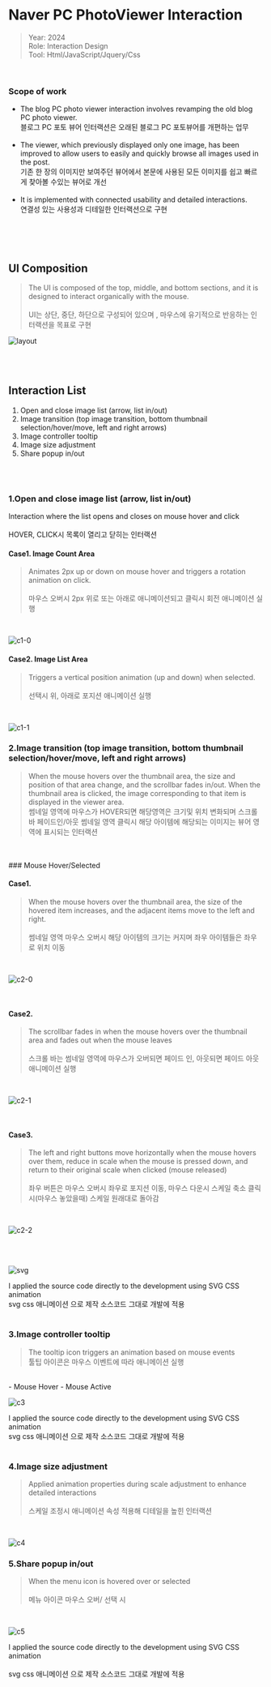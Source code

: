 # Naver PC PhotoViewer Interaction
> Year: 2024<br>
Role: Interaction Design<br>
Tool: Html/JavaScript/Jquery/Css<br>
<br>

### Scope of work
- The blog PC photo viewer interaction involves revamping the old blog PC photo viewer.<br>
  블로그 PC 포토 뷰어 인터랙션은 오래된 블로그 PC 포토뷰어를 개편하는 업무<br><br>
- The viewer, which previously displayed only one image, has been improved to allow users to easily and quickly browse all images used in the post.<br>
  기존 한 장의 이미지만 보여주던 뷰어에서 본문에 사용된 모든 이미지를 쉽고 빠르게 찾아볼 수있는 뷰어로 개선<br><br>
- It is implemented with connected usability and detailed interactions.<br>
  연결성 있는 사용성과 디테일한 인터랙션으로 구현<br><br>

<br><br>
## UI Composition
> The UI is composed of the top, middle, and bottom sections, and it is designed to interact organically with the mouse.<br><br>
UI는 상단, 중단, 하단으로 구성되어 있으며 , 마우스에 유기적으로 반응하는 인터랙션을 목표로 구현

![layout](https://github.com/user-attachments/assets/184399d7-b4ca-49fc-842d-9eb366a9b3a1)


<br><br>
## Interaction List
1. Open and close image list (arrow, list in/out)
2. Image transition (top image transition, bottom thumbnail selection/hover/move, left and right arrows)
3. Image controller tooltip
4. Image size adjustment
5. Share popup in/out

<br><br>

   
### 1.Open and close image list (arrow, list in/out)<br>
Interaction where the list opens and closes on mouse hover and click<br><br>
HOVER, CLICK시 목록이 열리고 닫히는 인터랙션

#### Case1. Image Count Area
> Animates 2px up or down on mouse hover and triggers a rotation animation on click.<br><br>
> 마우스 오버시 2px 위로 또는 아래로 애니메이션되고 클릭시 회전 애니메이션 실행

<br>

![c1-0](https://github.com/user-attachments/assets/a132db91-da16-45f0-82e4-f1348e46438d)
<br>
#### Case2. Image List Area
> Triggers a vertical position animation (up and down) when selected.<br><br>
> 선택시 위, 아래로 포지션 애니메이션 실행

<br>

![c1-1](https://github.com/user-attachments/assets/a74b9776-eede-4d5b-8697-3830d6761b7f)
<br>

### 2.Image transition (top image transition, bottom thumbnail selection/hover/move, left and right arrows)<br>
> When the mouse hovers over the thumbnail area, the size and position of that area change, and the scrollbar fades in/out. When the thumbnail area is clicked, the image corresponding to that item is displayed in the viewer area.<br>
썸네일 영역에 마우스가 HOVER되면 해당영역은 크기및 위치 변화되며 스크롤 바 페이드인/아웃
썸네일 영역 클릭시 해당 아이템에 해당되는 이미지는 뷰어 영역에 표시되는 인터랙션
<br>
<br>
### Mouse Hover/Selected
 
#### Case1. 
> When the mouse hovers over the thumbnail area, the size of the hovered item increases, and the adjacent items move to the left and right.<br><br>
썸네일 영역 마우스 오버시 해당 아이템의 크기는 커지며 좌우 아이템들은 좌우로 위치 이동 

<br>

![c2-0](https://github.com/user-attachments/assets/fcc8bcb2-d263-414c-8ffd-01c33265cc41)


<br>

#### Case2. 
> The scrollbar fades in when the mouse hovers over the thumbnail area and fades out when the mouse leaves<br><br>
스크롤 바는 썸네일 영역에 마우스가 오버되면 페이드 인, 아웃되면 페이드 아웃 애니메이션 실행

<br>

![c2-1](https://github.com/user-attachments/assets/6e4cfc0d-b8cc-4336-b358-ffd9b328ca1c)


<br>

#### Case3.
> The left and right buttons move horizontally when the mouse hovers over them, reduce in scale when the mouse is pressed down, and return to their original scale when clicked (mouse released)<br><br>
좌우 버튼은 마우스 오버시 좌우로 포지션 이동, 마우스 다운시 스케일 축소 클릭시(마우스 놓았을때) 스케일 원래대로 돌아감

<br>

![c2-2](https://github.com/user-attachments/assets/0ebee56c-c7b4-43eb-b8f1-002d48f337ca)

<br>
<br>

![svg](https://github.com/user-attachments/assets/9b709256-03ba-427e-ac07-240aed2263d2)

I applied the source code directly to the development using SVG CSS animation<br>
svg css 애니메이션 으로 제작 소스코드 그대로 개발에 적용
<br><br>

### 3.Image controller tooltip<br>
> The tooltip icon triggers an animation based on mouse events
<br> 툴팁 아이콘은 마우스 이벤트에 따라 애니메이션 실행

<br>
- Mouse Hover
- Mouse Active
<br>

![c3](https://github.com/user-attachments/assets/63c1963c-dfb4-4e54-8213-87a6556fa0cf)

I applied the source code directly to the development using SVG CSS animation<br>
svg css 애니메이션 으로 제작 소스코드 그대로 개발에 적용
<br><br>

### 4.Image size adjustment<br>
> Applied animation properties during scale adjustment to enhance detailed interactions<br><br>
스케일 조정시 애니메이션 속성 적용해 디테일을 높힌 인터랙션

<br>

![c4](https://github.com/user-attachments/assets/f2593661-d533-4c6d-b727-ba61dff8ee88)

### 5.Share popup in/out<br>
> When the menu icon is hovered over or selected<br><br>
메뉴 아이콘 마우스 오버/ 선택 시
<br>

![c5](https://github.com/user-attachments/assets/12e69a60-732d-47b4-ae87-b7033e902edc)

I applied the source code directly to the development using SVG CSS animation<br><br>
svg css 애니메이션 으로 제작 소스코드 그대로 개발에 적용
<br><br>
